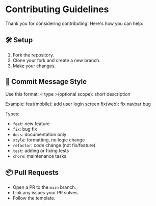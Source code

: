 # Contributing Guidelines

Thank you for considering contributing! Here's how you can help:

## 🛠 Setup

1. Fork the repository.
2. Clone your fork and create a new branch.
3. Make your changes.

## 💬 Commit Message Style

Use this format: < type >(optional scope): short description

Example:
feat(mobile): add user login screen
fix(web): fix navbar bug


Types:
- `feat`: new feature
- `fix`: bug fix
- `docs`: documentation only
- `style`: formatting, no logic change
- `refactor`: code change (not fix/feature)
- `test`: adding or fixing tests
- `chore`: maintenance tasks

## 📦 Pull Requests

- Open a PR to the `main` branch.
- Link any issues your PR solves.
- Follow the template.
